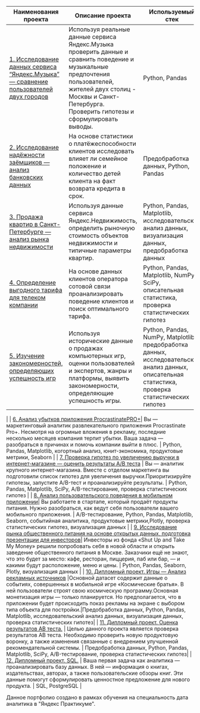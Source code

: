 
| **Наименования проекта**   | **Описание проекта** | **Используемый стек** |
| -------------------------- | -------------------- |-----------------------|
| [1. Исследование данных сервиса “Яндекс.Музыка” — сравнение пользователей двух городов](https://github.com/UrbanGron/projects/tree/main/yd_music "Нажми для перехода")|Используя реальные данные сервиса Яндекс.Музыка проверить данные и сравнить поведение и музыкальные предпочтения пользователей, жителей двух столиц - Москвы и Санкт-Петербурга. Проверить гипотезы и сформулировать выводы.| Python, Pandas|
| [2. Исследование надёжности заёмщиков — анализ банковских данных](https://github.com/VASILEV-SERGEI/projects/tree/main/research_for_a_bank "Нажми для перехода")| На основе статистики о платёжеспособности клиентов исследовать влияет ли семейное положение и количество детей клиента на факт возврата кредита в срок. | Предобработка данных, Python, Pandas |
| [3. Продажа квартир в Санкт-Петербурге — анализ рынка недвижимости](https://github.com/UrbanGron/projects/tree/main/yd_rooms "Нажми для перехода")| Используя данные сервиса Яндекс.Недвижимость, определить рыночную стоимость объектов недвижимости и типичные параметры квартир. | Python, Pandas, Matplotlib, исследовательский анализ данных, визуализация данных, предобработка данных |
| [4. Определение выгодного тарифа для телеком компании](https://github.com/UrbanGron/projects/tree/main/yd_telecom "Нажми для перехода")| На основе данных клиентов оператора сотовой связи проанализировать поведение клиентов и поиск оптимального тарифа. | Python, Pandas, Matplotlib, NumPy, SciPy, описательная статистика, проверка статистических гипотез |
| [5. Изучение закономерностей, определяющих успешность игр](https://github.com/UrbanGron/projects/tree/main/yd_games "Нажми для перехода")| Используя исторические данные о продажах компьютерных игр, оценки пользователей и экспертов, жанры и платформы, выявить закономерности, определяющие успешность игры. | Python, Pandas, NumPy, Matplotlib, предобработка данных, исследовательский анализ данных, описательная статистика, проверка статистических гипотез |
| 
| [6. Анализ убытков приложения ProcrastinatePRO+](https://github.com/UrbanGron/projects/tree/main/yd_business_performance_analysis "Нажми для перехода")| Вы — маркетинговый аналитик развлекательного приложения Procrastinate Pro+. Несмотря на огромные вложения в рекламу, последние несколько месяцев компания терпит убытки. Ваша задача — разобраться в причинах и помочь компании выйти в плюс. | Python, Pandas, Matplotlib, когортный анализ, юнит-экономика, продуктовые метрики, Seaborn |
| 
 [7. Проверка гипотез по увеличению выручки в интернет-магазине — оценить результаты A/B теста](https://github.com/UrbanGron/projects/tree/main/yd_abtest "Нажми для перехода") | Вы — аналитик крупного интернет-магазина. Вместе с отделом маркетинга вы подготовили список гипотез для увеличения выручки.Приоритизируйте гипотезы, запустите A/B-тест и проанализируйте результаты. | Python, Pandas, Matplotlib, SciPy, A/B-тестирование, проверка статистических гипотез |
| [8. Анализ пользовательского поведения в мобильном приложении](https://github.com/UrbanGron/projects/tree/main/yd_startup "Нажми для перехода")| Вы работаете в стартапе, который продаёт продукты питания. Нужно разобраться, как ведут себя пользователи вашего мобильного приложения. | A/B-тестирование, Python, Pandas, Matplotlib, Seaborn, событийная аналитика, продуктовые метрики,Plotly, проверка статистических гипотез, визуализация данных |
| [9. Исследование рынка общественного питания на основе открытых данных, подготовка презентации для инвесторов](https://github.com/UrbanGron/projects/tree/main/yd_cafe_project "Нажми для перехода")| Инвесторы из фонда «Shut Up and Take My Money» решили попробовать себя в новой области и открыть заведение общественного питания в Москве. Заказчики ещё не знают, что это будет за место: кафе, ресторан, пиццерия, паб или бар, — и какими будут расположение, меню и цены. | Python, Pandas, Seaborn, Plotly, визуализация данных |
| [10. Дипломный проект. Игры — Анализ рекламных источников](https://github.com/UrbanGron/projects/tree/main/yd_final "Нажми для перехода") |Основной датасет содержит данные о событиях, совершенных в мобильной игре «Космические братья». В ней пользователи строят свою космическую программу.Основная монетизация игры — только планируется. Но предполагается, что в приложении будет происходить показ рекламы на экране с выбором типа объекта для постройки.|Предобработка данных, Python, Pandas, Matplotlib, исследовательский анализ данных, визуализация данных, проверка статистических гипотез|
| [11. Дипломный проект. Оценка результатов АВ теста.](https://github.com/UrbanGron/projects/tree/main/yd_final/ab_test "Нажми для перехода") | Целью данного проекта является проверка результатов АВ теста. Необходимо проверить новую продуктовую воронку, а также изменения связанные с внедрением улучшенной рекомендательной системы. | Предобработка данных, Python, Pandas, Matplotlib, SciPy, A/B-тестирование, проверка статистических гипотез|
| [12. Дипломный проект. SQL.](https://github.com/UrbanGron/projects/tree/main/yd_final/sql "Нажми для перехода") | Ваша первая задача как аналитика — проанализировать базу данных. В ней — информация о книгах, издательствах, авторах, а также пользовательские обзоры книг. Эти данные помогут сформулировать ценностное предложение для нового продукта. | SQL, PostgreSQL |






Данное портфолио создано в рамках обучения на специальность дата аналитика в "Яндекс Практикуме". 


